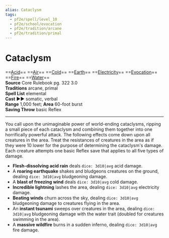 ```yaml
---
alias: Cataclysm
tags:
  - pf2e/spell/level_10
  - pf2e/school/evocation
  - pf2e/tradition/arcane
  - pf2e/tradition/primal
---
```


# Cataclysm

==[Acid](../../../Traits/Acid.md)== ==[Air](../../../Traits/Air.md)== ==[Cold](../../../Traits/Cold.md)== ==[Earth](../../../Traits/Earth.md)== ==[Electricity](../../../Traits/Electricity.md)== ==[Evocation](../../../Traits/Evocation.md)== ==[Fire](../../../Traits/Fire.md)== ==[Water](../../../Traits/Water.md)==  
__Source__ Core Rulebook pg. 322 3.0  
**Traditions** arcane, primal  
**Spell List** elemental  
**Cast** ►► somatic, verbal  
**Range** 1,000 feet; **Area** 60-foot burst  
**Saving Throw** basic Reflex

---

You call upon the unimaginable power of world-ending cataclysms, ripping a small piece of each cataclysm and combining them together into one horrifically powerful attack. The following effects come down upon all creatures in the area. Treat the resistances of creatures in the area as if they were 10 lower for the purpose of determining the cataclysm's damage. Each creature attempts one basic Reflex save that applies to all five types of damage.

- **Flesh-dissolving acid rain** deals `dice: 3d10|avg` acid damage.
- A **roaring earthquake** shakes and bludgeons creatures on the ground, dealing `dice: 3d10|avg` bludgeoning damage.
- A **blast of freezing wind** deals `dice: 3d10|avg` cold damage.
- **Incredible lightning** lashes the area, dealing `dice: 3d10|avg` electricity damage.
- **Beating winds** churn across the sky, dealing `dice: 3d10|avg` bludgeoning damage to creatures flying in the area.
- An **instant tsunami** sweeps over creatures in the area, dealing `dice: 3d10|avg` bludgeoning damage with the water trait (doubled for creatures swimming in the area).
- A **massive wildfire** burns in a sudden inferno, dealing `dice: 3d10|avg` fire damage.

